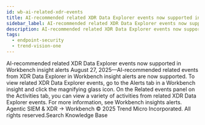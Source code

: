 ```yaml
---
id: wb-ai-related-xdr-events
title: AI-recommended related XDR Data Explorer events now supported in Workbench insight alerts
sidebar_label: AI-recommended related XDR Data Explorer events now supported in Workbench insight alerts
description: AI-recommended related XDR Data Explorer events now supported in Workbench insight alerts
tags:
  - endpoint-security
  - trend-vision-one
---
```


 AI-recommended related XDR Data Explorer events now supported in Workbench insight alerts August 27, 2025—AI-recommended related events from XDR Data Explorer in Workbench insight alerts are now supported. To view related XDR Data Explorer events, go to the Alerts tab in a Workbench insight and click the magnifying glass icon. On the Related events panel on the Activities tab, you can view a variety of activities from related XDR Data Explorer events. For more information, see Workbench insights alerts. Agentic SIEM & XDR → Workbench © 2025 Trend Micro Incorporated. All rights reserved.Search Knowledge Base